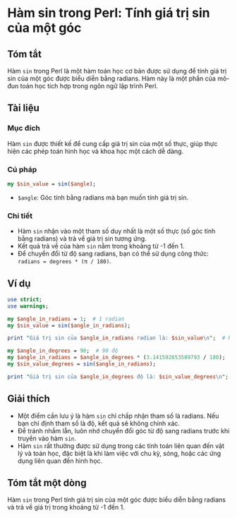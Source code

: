 <!--
Meta Description: # Hàm sin trong Perl: Tính giá trị sin của một góc ## Tóm tắt Hàm `sin` trong Perl là một hàm toán học cơ bản được sử dụng để tính giá trị sin của một...
Meta Keywords: sin, hàm, một, giá, trị
-->

# Hàm sin trong Perl: Tính giá trị sin của một góc

## Tóm tắt
Hàm `sin` trong Perl là một hàm toán học cơ bản được sử dụng để tính giá trị sin của một góc được biểu diễn bằng radians. Hàm này là một phần của mô-đun toán học tích hợp trong ngôn ngữ lập trình Perl.

## Tài liệu
### Mục đích
Hàm `sin` được thiết kế để cung cấp giá trị sin của một số thực, giúp thực hiện các phép toán hình học và khoa học một cách dễ dàng.

### Cú pháp
```perl
my $sin_value = sin($angle);
```

- `$angle`: Góc tính bằng radians mà bạn muốn tính giá trị sin.

### Chi tiết
- Hàm `sin` nhận vào một tham số duy nhất là một số thực (số góc tính bằng radians) và trả về giá trị sin tương ứng.
- Kết quả trả về của hàm `sin` nằm trong khoảng từ -1 đến 1.
- Để chuyển đổi từ độ sang radians, bạn có thể sử dụng công thức: `radians = degrees * (π / 180)`.

## Ví dụ
```perl
use strict;
use warnings;

my $angle_in_radians = 1;  # 1 radian
my $sin_value = sin($angle_in_radians);

print "Giá trị sin của $angle_in_radians radian là: $sin_value\n";  # Kết quả: 0.8414709848078965

my $angle_in_degrees = 90;  # 90 độ
my $angle_in_radians = $angle_in_degrees * (3.141592653589793 / 180);
my $sin_value_degrees = sin($angle_in_radians);

print "Giá trị sin của $angle_in_degrees độ là: $sin_value_degrees\n";  # Kết quả: 1
```

## Giải thích
- Một điểm cần lưu ý là hàm `sin` chỉ chấp nhận tham số là radians. Nếu bạn chỉ định tham số là độ, kết quả sẽ không chính xác.
- Để tránh nhầm lẫn, luôn nhớ chuyển đổi góc từ độ sang radians trước khi truyền vào hàm `sin`.
- Hàm `sin` rất thường được sử dụng trong các tính toán liên quan đến vật lý và toán học, đặc biệt là khi làm việc với chu kỳ, sóng, hoặc các ứng dụng liên quan đến hình học.

## Tóm tắt một dòng
Hàm `sin` trong Perl tính giá trị sin của một góc được biểu diễn bằng radians và trả về giá trị trong khoảng từ -1 đến 1.
